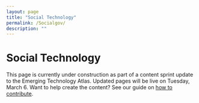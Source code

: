 ```yaml
---
layout: page
title: "Social Technology"
permalink: /Socialgov/
description: ""
---
```

# Social Technology
This page is currently under construction as part of a content sprint update to the Emerging Technology Atlas. Updated pages will be live on Tuesday, March 6.
Want to help create the content? See our guide on [how to contribute](https://emerging.digital.gov/howto/).
